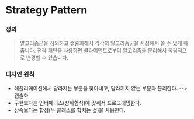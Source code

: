 # Strategy Pattern 

### 정의
> 알고리즘군을 정의하고 캡슐화해서 각각의 알고리즘군을 서정해서 쓸 수 있게 해줍니다. 전략 패턴을 사용하면 클라이언트로부터 알고리즘을 분리해서 독립적으로 변경할 수 있습니다.

### 디자인 원칙

- 애플리케이션에서 달라지는 부분을 찾아내고, 달라지지 않는 부분과 분리한다. --> 캡슐화
- 구현보다는 인터페이스(상위형식)에 맞춰서 프로그래밍한다.
- 상속보다는 합성(두 클래스를 합치는 것)을 사용한다.

